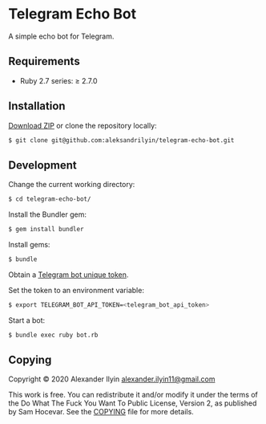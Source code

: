 # Telegram Echo Bot

A simple echo bot for Telegram.

## Requirements

* Ruby 2.7 series: ≥ 2.7.0

## Installation

[Download ZIP](https://github.com/aleksandrilyin/telegram-echo-bot/archive/master.zip) or clone the repository locally:

```sh
$ git clone git@github.com:aleksandrilyin/telegram-echo-bot.git
```

## Development

Change the current working directory:

```sh
$ cd telegram-echo-bot/
```

Install the Bundler gem:

```sh
$ gem install bundler
```

Install gems:

```sh
$ bundle
```

Obtain a [Telegram bot unique token](https://core.telegram.org/bots#6-botfather).

Set the token to an environment variable:

```sh
$ export TELEGRAM_BOT_API_TOKEN=<telegram_bot_api_token>
```

Start a bot:

```sh
$ bundle exec ruby bot.rb
```

## Copying

Copyright © 2020 Alexander Ilyin <alexander.ilyin11@gmail.com>

This work is free. You can redistribute it and/or modify it under the
terms of the Do What The Fuck You Want To Public License, Version 2,
as published by Sam Hocevar. See the [COPYING](COPYING) file for more details.
